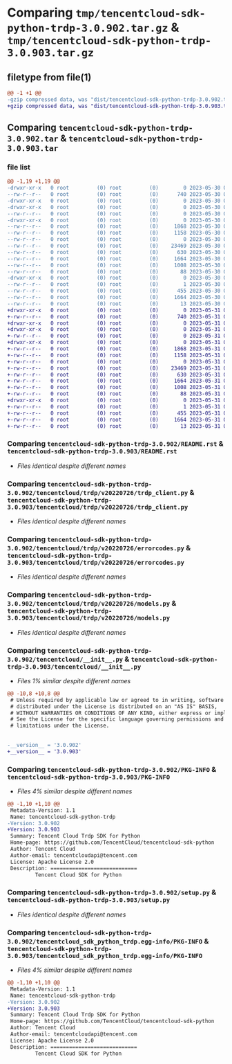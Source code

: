 # Comparing `tmp/tencentcloud-sdk-python-trdp-3.0.902.tar.gz` & `tmp/tencentcloud-sdk-python-trdp-3.0.903.tar.gz`

## filetype from file(1)

```diff
@@ -1 +1 @@
-gzip compressed data, was "dist/tencentcloud-sdk-python-trdp-3.0.902.tar", last modified: Tue May 30 00:35:50 2023, max compression
+gzip compressed data, was "dist/tencentcloud-sdk-python-trdp-3.0.903.tar", last modified: Wed May 31 02:24:35 2023, max compression
```

## Comparing `tencentcloud-sdk-python-trdp-3.0.902.tar` & `tencentcloud-sdk-python-trdp-3.0.903.tar`

### file list

```diff
@@ -1,19 +1,19 @@
-drwxr-xr-x   0 root         (0) root         (0)        0 2023-05-30 00:35:50.000000 tencentcloud-sdk-python-trdp-3.0.902/
--rw-r--r--   0 root         (0) root         (0)      740 2023-05-30 00:35:50.000000 tencentcloud-sdk-python-trdp-3.0.902/README.rst
-drwxr-xr-x   0 root         (0) root         (0)        0 2023-05-30 00:35:50.000000 tencentcloud-sdk-python-trdp-3.0.902/tencentcloud/
-drwxr-xr-x   0 root         (0) root         (0)        0 2023-05-30 00:35:50.000000 tencentcloud-sdk-python-trdp-3.0.902/tencentcloud/trdp/
--rw-r--r--   0 root         (0) root         (0)        0 2023-05-30 00:35:50.000000 tencentcloud-sdk-python-trdp-3.0.902/tencentcloud/trdp/__init__.py
-drwxr-xr-x   0 root         (0) root         (0)        0 2023-05-30 00:35:50.000000 tencentcloud-sdk-python-trdp-3.0.902/tencentcloud/trdp/v20220726/
--rw-r--r--   0 root         (0) root         (0)     1868 2023-05-30 00:35:50.000000 tencentcloud-sdk-python-trdp-3.0.902/tencentcloud/trdp/v20220726/trdp_client.py
--rw-r--r--   0 root         (0) root         (0)     1158 2023-05-30 00:35:50.000000 tencentcloud-sdk-python-trdp-3.0.902/tencentcloud/trdp/v20220726/errorcodes.py
--rw-r--r--   0 root         (0) root         (0)        0 2023-05-30 00:35:50.000000 tencentcloud-sdk-python-trdp-3.0.902/tencentcloud/trdp/v20220726/__init__.py
--rw-r--r--   0 root         (0) root         (0)    23469 2023-05-30 00:35:50.000000 tencentcloud-sdk-python-trdp-3.0.902/tencentcloud/trdp/v20220726/models.py
--rw-r--r--   0 root         (0) root         (0)      630 2023-05-30 00:35:50.000000 tencentcloud-sdk-python-trdp-3.0.902/tencentcloud/__init__.py
--rw-r--r--   0 root         (0) root         (0)     1664 2023-05-30 00:35:50.000000 tencentcloud-sdk-python-trdp-3.0.902/PKG-INFO
--rw-r--r--   0 root         (0) root         (0)     1008 2023-05-30 00:35:50.000000 tencentcloud-sdk-python-trdp-3.0.902/setup.py
--rw-r--r--   0 root         (0) root         (0)       88 2023-05-30 00:35:50.000000 tencentcloud-sdk-python-trdp-3.0.902/setup.cfg
-drwxr-xr-x   0 root         (0) root         (0)        0 2023-05-30 00:35:50.000000 tencentcloud-sdk-python-trdp-3.0.902/tencentcloud_sdk_python_trdp.egg-info/
--rw-r--r--   0 root         (0) root         (0)        1 2023-05-30 00:35:50.000000 tencentcloud-sdk-python-trdp-3.0.902/tencentcloud_sdk_python_trdp.egg-info/dependency_links.txt
--rw-r--r--   0 root         (0) root         (0)      455 2023-05-30 00:35:50.000000 tencentcloud-sdk-python-trdp-3.0.902/tencentcloud_sdk_python_trdp.egg-info/SOURCES.txt
--rw-r--r--   0 root         (0) root         (0)     1664 2023-05-30 00:35:50.000000 tencentcloud-sdk-python-trdp-3.0.902/tencentcloud_sdk_python_trdp.egg-info/PKG-INFO
--rw-r--r--   0 root         (0) root         (0)       13 2023-05-30 00:35:50.000000 tencentcloud-sdk-python-trdp-3.0.902/tencentcloud_sdk_python_trdp.egg-info/top_level.txt
+drwxr-xr-x   0 root         (0) root         (0)        0 2023-05-31 02:24:35.000000 tencentcloud-sdk-python-trdp-3.0.903/
+-rw-r--r--   0 root         (0) root         (0)      740 2023-05-31 02:24:35.000000 tencentcloud-sdk-python-trdp-3.0.903/README.rst
+drwxr-xr-x   0 root         (0) root         (0)        0 2023-05-31 02:24:35.000000 tencentcloud-sdk-python-trdp-3.0.903/tencentcloud/
+drwxr-xr-x   0 root         (0) root         (0)        0 2023-05-31 02:24:35.000000 tencentcloud-sdk-python-trdp-3.0.903/tencentcloud/trdp/
+-rw-r--r--   0 root         (0) root         (0)        0 2023-05-31 02:24:35.000000 tencentcloud-sdk-python-trdp-3.0.903/tencentcloud/trdp/__init__.py
+drwxr-xr-x   0 root         (0) root         (0)        0 2023-05-31 02:24:35.000000 tencentcloud-sdk-python-trdp-3.0.903/tencentcloud/trdp/v20220726/
+-rw-r--r--   0 root         (0) root         (0)     1868 2023-05-31 02:24:35.000000 tencentcloud-sdk-python-trdp-3.0.903/tencentcloud/trdp/v20220726/trdp_client.py
+-rw-r--r--   0 root         (0) root         (0)     1158 2023-05-31 02:24:35.000000 tencentcloud-sdk-python-trdp-3.0.903/tencentcloud/trdp/v20220726/errorcodes.py
+-rw-r--r--   0 root         (0) root         (0)        0 2023-05-31 02:24:35.000000 tencentcloud-sdk-python-trdp-3.0.903/tencentcloud/trdp/v20220726/__init__.py
+-rw-r--r--   0 root         (0) root         (0)    23469 2023-05-31 02:24:35.000000 tencentcloud-sdk-python-trdp-3.0.903/tencentcloud/trdp/v20220726/models.py
+-rw-r--r--   0 root         (0) root         (0)      630 2023-05-31 02:24:35.000000 tencentcloud-sdk-python-trdp-3.0.903/tencentcloud/__init__.py
+-rw-r--r--   0 root         (0) root         (0)     1664 2023-05-31 02:24:35.000000 tencentcloud-sdk-python-trdp-3.0.903/PKG-INFO
+-rw-r--r--   0 root         (0) root         (0)     1008 2023-05-31 02:24:35.000000 tencentcloud-sdk-python-trdp-3.0.903/setup.py
+-rw-r--r--   0 root         (0) root         (0)       88 2023-05-31 02:24:35.000000 tencentcloud-sdk-python-trdp-3.0.903/setup.cfg
+drwxr-xr-x   0 root         (0) root         (0)        0 2023-05-31 02:24:35.000000 tencentcloud-sdk-python-trdp-3.0.903/tencentcloud_sdk_python_trdp.egg-info/
+-rw-r--r--   0 root         (0) root         (0)        1 2023-05-31 02:24:35.000000 tencentcloud-sdk-python-trdp-3.0.903/tencentcloud_sdk_python_trdp.egg-info/dependency_links.txt
+-rw-r--r--   0 root         (0) root         (0)      455 2023-05-31 02:24:35.000000 tencentcloud-sdk-python-trdp-3.0.903/tencentcloud_sdk_python_trdp.egg-info/SOURCES.txt
+-rw-r--r--   0 root         (0) root         (0)     1664 2023-05-31 02:24:35.000000 tencentcloud-sdk-python-trdp-3.0.903/tencentcloud_sdk_python_trdp.egg-info/PKG-INFO
+-rw-r--r--   0 root         (0) root         (0)       13 2023-05-31 02:24:35.000000 tencentcloud-sdk-python-trdp-3.0.903/tencentcloud_sdk_python_trdp.egg-info/top_level.txt
```

### Comparing `tencentcloud-sdk-python-trdp-3.0.902/README.rst` & `tencentcloud-sdk-python-trdp-3.0.903/README.rst`

 * *Files identical despite different names*

### Comparing `tencentcloud-sdk-python-trdp-3.0.902/tencentcloud/trdp/v20220726/trdp_client.py` & `tencentcloud-sdk-python-trdp-3.0.903/tencentcloud/trdp/v20220726/trdp_client.py`

 * *Files identical despite different names*

### Comparing `tencentcloud-sdk-python-trdp-3.0.902/tencentcloud/trdp/v20220726/errorcodes.py` & `tencentcloud-sdk-python-trdp-3.0.903/tencentcloud/trdp/v20220726/errorcodes.py`

 * *Files identical despite different names*

### Comparing `tencentcloud-sdk-python-trdp-3.0.902/tencentcloud/trdp/v20220726/models.py` & `tencentcloud-sdk-python-trdp-3.0.903/tencentcloud/trdp/v20220726/models.py`

 * *Files identical despite different names*

### Comparing `tencentcloud-sdk-python-trdp-3.0.902/tencentcloud/__init__.py` & `tencentcloud-sdk-python-trdp-3.0.903/tencentcloud/__init__.py`

 * *Files 1% similar despite different names*

```diff
@@ -10,8 +10,8 @@
 # Unless required by applicable law or agreed to in writing, software
 # distributed under the License is distributed on an "AS IS" BASIS,
 # WITHOUT WARRANTIES OR CONDITIONS OF ANY KIND, either express or implied.
 # See the License for the specific language governing permissions and
 # limitations under the License.
 
 
-__version__ = '3.0.902'
+__version__ = '3.0.903'
```

### Comparing `tencentcloud-sdk-python-trdp-3.0.902/PKG-INFO` & `tencentcloud-sdk-python-trdp-3.0.903/PKG-INFO`

 * *Files 4% similar despite different names*

```diff
@@ -1,10 +1,10 @@
 Metadata-Version: 1.1
 Name: tencentcloud-sdk-python-trdp
-Version: 3.0.902
+Version: 3.0.903
 Summary: Tencent Cloud Trdp SDK for Python
 Home-page: https://github.com/TencentCloud/tencentcloud-sdk-python
 Author: Tencent Cloud
 Author-email: tencentcloudapi@tencent.com
 License: Apache License 2.0
 Description: ============================
         Tencent Cloud SDK for Python
```

### Comparing `tencentcloud-sdk-python-trdp-3.0.902/setup.py` & `tencentcloud-sdk-python-trdp-3.0.903/setup.py`

 * *Files identical despite different names*

### Comparing `tencentcloud-sdk-python-trdp-3.0.902/tencentcloud_sdk_python_trdp.egg-info/PKG-INFO` & `tencentcloud-sdk-python-trdp-3.0.903/tencentcloud_sdk_python_trdp.egg-info/PKG-INFO`

 * *Files 4% similar despite different names*

```diff
@@ -1,10 +1,10 @@
 Metadata-Version: 1.1
 Name: tencentcloud-sdk-python-trdp
-Version: 3.0.902
+Version: 3.0.903
 Summary: Tencent Cloud Trdp SDK for Python
 Home-page: https://github.com/TencentCloud/tencentcloud-sdk-python
 Author: Tencent Cloud
 Author-email: tencentcloudapi@tencent.com
 License: Apache License 2.0
 Description: ============================
         Tencent Cloud SDK for Python
```

